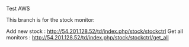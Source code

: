 Test AWS

This branch is for the stock monitor:

Add new stock : http://54.201.128.52/td/index.php/stock/stockctrl 
Get all monitors : http://54.201.128.52/td/index.php/stock/stockctrl/get_all
